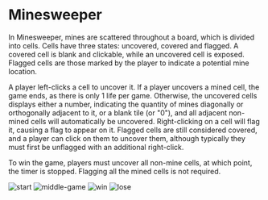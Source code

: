 # Minesweeper
In Minesweeper, mines are scattered throughout a board, which is divided into cells. Cells have three states: uncovered, covered and flagged. A covered cell is blank and clickable, while an uncovered cell is exposed. Flagged cells are those marked by the player to indicate a potential mine location.

A player left-clicks a cell to uncover it. If a player uncovers a mined cell, the game ends, as there is only 1 life per game. Otherwise, the uncovered cells displays either a number, indicating the quantity of mines diagonally or orthogonally adjacent to it, or a blank tile (or "0"), and all adjacent non-mined cells will automatically be uncovered. Right-clicking on a cell will flag it, causing a flag to appear on it. Flagged cells are still considered covered, and a player can click on them to uncover them, although typically they must first be unflagged with an additional right-click.

To win the game, players must uncover all non-mine cells, at which point, the timer is stopped. Flagging all the mined cells is not required.

![start](https://user-images.githubusercontent.com/73690608/109136594-f53e5200-7760-11eb-9fac-8a8ff49bdc4c.png)
![middle-game](https://user-images.githubusercontent.com/73690608/109136597-f5d6e880-7760-11eb-86e9-9a5e5283cd7c.png)
![win](https://user-images.githubusercontent.com/73690608/109136601-f5d6e880-7760-11eb-9fdb-1c6df475b2bf.png)
![lose](https://user-images.githubusercontent.com/73690608/109136603-f66f7f00-7760-11eb-8036-28c42048c59b.png)
